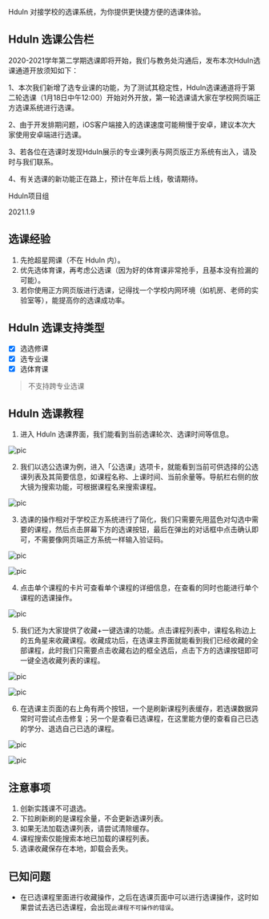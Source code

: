 HduIn 对接学校的选课系统，为你提供更快捷方便的选课体验。

## HduIn 选课公告栏
2020-2021学年第二学期选课即将开始，我们与教务处沟通后，发布本次HduIn选课通道开放须知如下：

1、本次我们新增了选专业课的功能，为了测试其稳定性，HduIn选课通道将于第二轮选课（1月18日中午12:00）开始对外开放，第一轮选课请大家在学校网页端正方选课系统进行选课。

2、由于开发排期问题，iOS客户端接入的选课速度可能稍慢于安卓，建议本次大家使用安卓端进行选课。

3、若各位在选课时发现HduIn展示的专业课列表与网页版正方系统有出入，请及时与我们联系。

4、有关选课的新功能正在路上，预计在年后上线，敬请期待。

HduIn项目组

2021.1.9

## 选课经验

1. 先抢超星网课（不在 HduIn 内）。
2. 优先选体育课，再考虑公选课（因为好的体育课非常抢手，且基本没有捡漏的可能）。
3.  若你使用正方网页版进行选课，记得找一个学校内网环境（如机房、老师的实验室等），能提高你的选课成功率。

## HduIn 选课支持类型

- [x] 选选修课
- [x] 选专业课
- [x] 选体育课

> 不支持跨专业选课

## HduIn 选课教程

1. 进入 HduIn 选课界面，我们能看到当前选课轮次、选课时间等信息。

![pic](images/xk1.jpg)


2. 我们以选公选课为例，进入「公选课」选项卡，就能看到当前可供选择的公选课列表及其简要信息，如课程名称、上课时间、当前余量等。导航栏右侧的放大镜为搜索功能，可根据课程名来搜索课程。

![pic](images/xk2.jpg)


3. 选课的操作相对于学校正方系统进行了简化，我们只需要先用蓝色对勾选中需要的课程，然后点击屏幕下方的选课按钮，最后在弹出的对话框中点击确认即可，不需要像网页端正方系统一样输入验证码。

![pic](images/xk3.jpg)

![pic](images/xk31.jpg)


4. 点击单个课程的卡片可查看单个课程的详细信息，在查看的同时也能进行单个课程的选课操作。

![pic](images/xk4.jpg)


5. 我们还为大家提供了收藏+一键选课的功能。点击课程列表中，课程名称边上的五角星来收藏课程。收藏成功后，在选课主界面就能看到我们已经收藏的全部课程，此时我们只需要点击收藏右边的框全选后，点击下方的选课按钮即可一键全选收藏列表的课程。

![pic](images/xk5.jpg)

![pic](images/xk6.jpg)


6. 在选课主页面的右上角有两个按钮，一个是刷新课程列表缓存，若选课数据异常时可尝试点击修复；另一个是查看已选课程，在这里能方便的查看自己已选的学分、退选自己已选的课程。

![pic](images/xk7.jpg)

![pic](images/xk8.jpg)

## 注意事项

1. 创新实践课不可退选。
2. 下拉刷新刷的是课程余量，不会更新选课列表。
3. 如果无法加载选课列表，请尝试清除缓存。
4. 课程搜索仅能搜索本地已加载的课程列表。
5. 选课收藏保存在本地，卸载会丢失。

## 已知问题

- 在已选课程里面进行收藏操作，之后在选课页面中可以进行选课操作，这时如果尝试去选已选课程，会出现`此课程不可操作的错误`。
